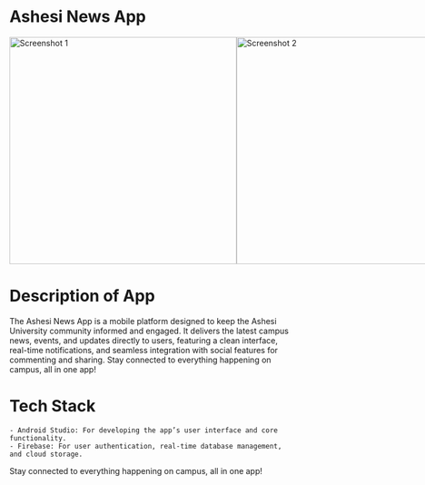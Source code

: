 # Ashesi News App

<div style="display: flex; align-items: center;">
  <img src="https://github.com/user-attachments/assets/43aeaa5c-f22a-48c2-ae9b-56db963dc434" alt="Screenshot 1" width="400">
  <img src="https://github.com/user-attachments/assets/f10925e5-d82d-4bc1-8537-1a6c5b17a028" alt="Screenshot 2" width="400">
</div>



# Description of App
The Ashesi News App is a mobile platform designed to keep the Ashesi University community informed and engaged. It delivers the latest campus news, events, and updates directly to users, featuring a clean interface, real-time notifications, and seamless integration with social features for commenting and sharing. Stay connected to everything happening on campus, all in one app!

# Tech Stack
    - Android Studio: For developing the app’s user interface and core functionality.
    - Firebase: For user authentication, real-time database management, and cloud storage.

Stay connected to everything happening on campus, all in one app!
